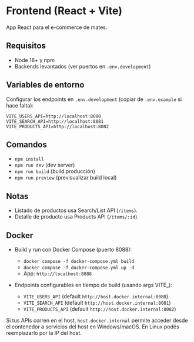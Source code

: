 # Frontend (React + Vite)

App React para el e-commerce de mates.

## Requisitos
- Node 18+ y npm
- Backends levantados (ver puertos en `.env.development`)

## Variables de entorno
Configurar los endpoints en `.env.development` (copiar de `.env.example` si hace falta):

```
VITE_USERS_API=http://localhost:8080
VITE_SEARCH_API=http://localhost:8081
VITE_PRODUCTS_API=http://localhost:8082
```

## Comandos
- `npm install`
- `npm run dev` (dev server)
- `npm run build` (build producción)
- `npm run preview` (previsualizar build local)

## Notas
- Listado de productos usa Search/List API (`/items`).
- Detalle de producto usa Products API (`/items/:id`).

## Docker

- Build y run con Docker Compose (puerto 8088):
  - `docker compose -f docker-compose.yml build`
  - `docker compose -f docker-compose.yml up -d`
  - App: `http://localhost:8088`

- Endpoints configurables en tiempo de build (usando args VITE_):
  - `VITE_USERS_API` (default `http://host.docker.internal:8080`)
  - `VITE_SEARCH_API` (default `http://host.docker.internal:8081`)
  - `VITE_PRODUCTS_API` (default `http://host.docker.internal:8082`)

Si tus APIs corren en el host, `host.docker.internal` permite acceder desde el contenedor a servicios del host en Windows/macOS. En Linux podés reemplazarlo por la IP del host.
